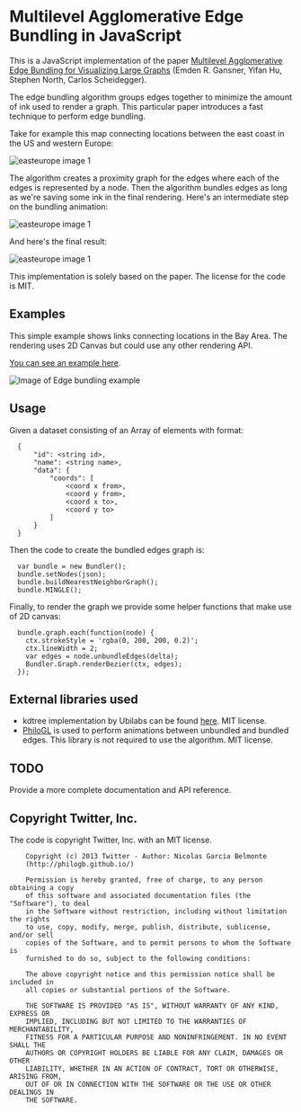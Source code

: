 # Multilevel Agglomerative Edge Bundling in JavaScript

This is a JavaScript implementation of the paper [Multilevel Agglomerative Edge Bundling
for Visualizing Large Graphs](http://www2.research.att.com/~yifanhu/PUB/edge_bundling.pdf)
 (Emden R. Gansner, Yifan Hu, Stephen North, Carlos Scheidegger).

The edge bundling algorithm groups edges together to minimize the amount of
ink used to render a graph. This particular paper introduces a fast
technique to perform edge bundling.

Take for example this map connecting locations between the east coast in
the US and western Europe:

![easteurope image 1](https://raw.github.com/philogb/mingle/master/img/easteurope1.png)

The algorithm creates a proximity graph for the edges where each of the
edges is represented by a node. Then the algorithm bundles edges as long
as we're saving some ink in the final rendering. Here's an intermediate
step on the bundling animation:

![easteurope image 1](https://raw.github.com/philogb/mingle/master/img/easteurope2.png)

And here's the final result:

![easteurope image 1](https://raw.github.com/philogb/mingle/master/img/easteurope3.png)


This implementation is solely based on the paper. The license for the code is MIT.

## Examples

This simple example shows links connecting locations in the Bay Area.
The rendering uses 2D Canvas but
could use any other rendering API.

[You can see an example here](http://philogb.github.io/mingle/example).

![Image of Edge bundling example](https://raw.github.com/philogb/mingle/master/img/sfcommute.png)

## Usage

Given a dataset consisting of an Array of elements with format:

      {
          "id": <string id>,
          "name": <string name>,
          "data": {
              "coords": [
                  <coord x from>,
                  <coord y from>,
                  <coord x to>,
                  <coord y to>
              ]
          }
      }

Then the code to create the bundled edges graph is:

      var bundle = new Bundler();
      bundle.setNodes(json);
      bundle.buildNearestNeighborGraph();
      bundle.MINGLE();

Finally, to render the graph we provide some helper functions that make
use of 2D canvas:

      bundle.graph.each(function(node) {
        ctx.strokeStyle = 'rgba(0, 200, 200, 0.2)';
        ctx.lineWidth = 2;
        var edges = node.unbundleEdges(delta);
        Bundler.Graph.renderBezier(ctx, edges);
      });



## External libraries used

 * kdtree implementation by Ubilabs can be found [here](https://github.com/ubilabs/kd-tree-javascript).
MIT license.
 * [PhiloGL](http://senchalabs.org/philogl) is used to perform
   animations between unbundled and bundled edges. This library is not
required to use the algorithm. MIT license.

## TODO

Provide a more complete documentation and API reference.

## Copyright Twitter, Inc.

The code is copyright Twitter, Inc. with an MIT license.

        Copyright (c) 2013 Twitter - Author: Nicolas Garcia Belmonte
        (http://philogb.github.io/)

        Permission is hereby granted, free of charge, to any person obtaining a copy
        of this software and associated documentation files (the "Software"), to deal
        in the Software without restriction, including without limitation the rights
        to use, copy, modify, merge, publish, distribute, sublicense, and/or sell
        copies of the Software, and to permit persons to whom the Software is
        furnished to do so, subject to the following conditions:

        The above copyright notice and this permission notice shall be included in
        all copies or substantial portions of the Software.

        THE SOFTWARE IS PROVIDED "AS IS", WITHOUT WARRANTY OF ANY KIND, EXPRESS OR
        IMPLIED, INCLUDING BUT NOT LIMITED TO THE WARRANTIES OF MERCHANTABILITY,
        FITNESS FOR A PARTICULAR PURPOSE AND NONINFRINGEMENT. IN NO EVENT SHALL THE
        AUTHORS OR COPYRIGHT HOLDERS BE LIABLE FOR ANY CLAIM, DAMAGES OR OTHER
        LIABILITY, WHETHER IN AN ACTION OF CONTRACT, TORT OR OTHERWISE, ARISING FROM,
        OUT OF OR IN CONNECTION WITH THE SOFTWARE OR THE USE OR OTHER DEALINGS IN
        THE SOFTWARE.

